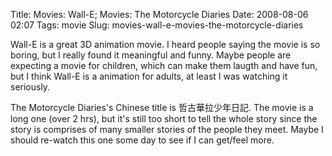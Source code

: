 Title: Movies: Wall-E; Movies: The Motorcycle Diaries
Date: 2008-08-06 02:07
Tags: movie
Slug: movies-wall-e-movies-the-motorcycle-diaries

Wall-E is a great 3D animation movie. I heard people saying the movie is
so boring, but I really found it meaningful and funny. Maybe people are
expecting a movie for children, which can make them laugth and have fun,
but I think Wall-E is a animation for adults, at least I was watching it
seriously.

The Motorcycle Diaries's Chinese title is 哲古華拉少年日記. The movie is
a long one (over 2 hrs), but it's still too short to tell the whole
story since the story is comprises of many smaller stories of the people
they meet. Maybe I should re-watch this one some day to see if I can
get/feel more.
